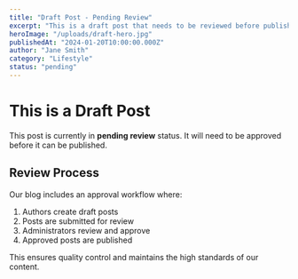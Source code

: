```yaml
---
title: "Draft Post - Pending Review"
excerpt: "This is a draft post that needs to be reviewed before publishing."
heroImage: "/uploads/draft-hero.jpg"
publishedAt: "2024-01-20T10:00:00.000Z"
author: "Jane Smith"
category: "Lifestyle"
status: "pending"
---
```


# This is a Draft Post

This post is currently in **pending review** status. It will need to be approved before it can be published.

## Review Process

Our blog includes an approval workflow where:

1. Authors create draft posts
2. Posts are submitted for review
3. Administrators review and approve
4. Approved posts are published

This ensures quality control and maintains the high standards of our content.
